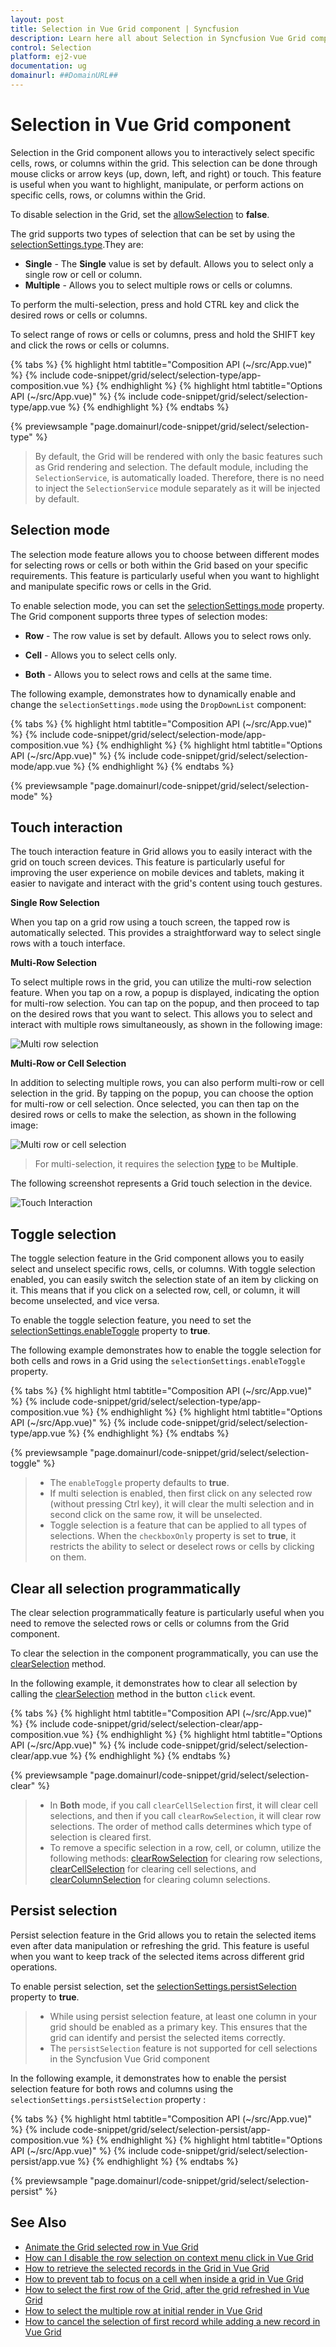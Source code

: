```yaml
---
layout: post
title: Selection in Vue Grid component | Syncfusion
description: Learn here all about Selection in Syncfusion Vue Grid component of Syncfusion Essential JS 2 and more.
control: Selection 
platform: ej2-vue
documentation: ug
domainurl: ##DomainURL##
---
```


# Selection in Vue Grid component

Selection in the Grid component allows you to interactively select specific cells, rows, or columns within the grid. This selection can be done through mouse clicks or arrow keys (up, down, left, and right) or touch. This feature is useful when you want to highlight, manipulate, or perform actions on specific  cells, rows, or columns within the Grid.

To disable selection in the Grid, set the [allowSelection](https://ej2.syncfusion.com/vue/documentation/api/grid/#allowselection) to **false**.

The grid supports two types of selection that can be set by using the [selectionSettings.type](https://ej2.syncfusion.com/vue/documentation/api/grid/selectionSettings/#type).They are:

* **Single** - The **Single** value is set by default. Allows you to select only a single row or cell or column.
* **Multiple** - Allows you to select multiple rows or cells or columns.

To perform the multi-selection, press and hold CTRL key and click the desired rows or cells or columns.

To select range of rows or cells or columns, press and hold the SHIFT key and click the rows or cells or columns.

{% tabs %}
{% highlight html tabtitle="Composition API (~/src/App.vue)" %}
{% include code-snippet/grid/select/selection-type/app-composition.vue %}
{% endhighlight %}
{% highlight html tabtitle="Options API (~/src/App.vue)" %}
{% include code-snippet/grid/select/selection-type/app.vue %}
{% endhighlight %}
{% endtabs %}
        
{% previewsample "page.domainurl/code-snippet/grid/select/selection-type" %}

> By default, the Grid will be rendered with only the basic features such as Grid rendering and selection. The default module, including the `SelectionService`, is automatically loaded. Therefore, there is no need to inject the `SelectionService` module separately as it will be injected by default.

## Selection mode

The selection mode feature allows you to choose between different modes for selecting rows or cells or both within the Grid based on your specific requirements. This feature is particularly useful when you want to highlight and manipulate specific rows or cells in the Grid.

To enable selection mode, you can set the [selectionSettings.mode](https://ej2.syncfusion.com/vue/documentation/api/grid/selectionSettings/#mode) property. The Grid component supports three types of selection modes:

* **Row** - The row value is set by default. Allows you to select rows only.

* **Cell** - Allows you to select cells only.

* **Both** - Allows you to select rows and cells at the same time.

The following example, demonstrates how to dynamically enable and change the `selectionSettings.mode` using the `DropDownList` component:

{% tabs %}
{% highlight html tabtitle="Composition API (~/src/App.vue)" %}
{% include code-snippet/grid/select/selection-mode/app-composition.vue %}
{% endhighlight %}
{% highlight html tabtitle="Options API (~/src/App.vue)" %}
{% include code-snippet/grid/select/selection-mode/app.vue %}
{% endhighlight %}
{% endtabs %}
        
{% previewsample "page.domainurl/code-snippet/grid/select/selection-mode" %}
  
## Touch interaction

The touch interaction feature in Grid allows you to easily interact with the grid on touch screen devices. This feature is particularly useful for improving the user experience on mobile devices and tablets, making it easier to navigate and interact with the grid's content using touch gestures.

**Single Row Selection**

When you tap on a grid row using a touch screen, the tapped row is automatically selected. This provides a straightforward way to select single rows with a touch interface.

**Multi-Row Selection**

To select multiple rows in the grid, you can utilize the multi-row selection feature. When you tap on a row, a popup is displayed, indicating the option for multi-row selection. You can tap on the popup, and then proceed to tap on the desired rows that you want to select. This allows you to select and interact with multiple rows simultaneously, as shown in the following image:

![Multi row selection](../images/selection.jpg) 

**Multi-Row or Cell Selection**

In addition to selecting multiple rows, you can also perform multi-row or cell selection in the grid. By tapping on the popup, you can choose the option for multi-row or cell selection. Once selected, you can then tap on the desired rows or cells to make the selection, as shown in the following image:

![Multi row or cell selection](../images/mselection.jpg)

> For multi-selection, it requires the selection [type](https://ej2.syncfusion.com/vue/documentation/api/grid/selectionSettings/#type) to be **Multiple**.

The following screenshot represents a Grid touch selection in the device.

![Touch Interaction](../images/touch-selection.jpg)

## Toggle selection

The toggle selection feature in the Grid component allows you to easily select and unselect specific rows, cells, or columns. With toggle selection enabled, you can easily switch the selection state of an item by clicking on it. This means that if you click on a selected row, cell, or column, it will become unselected, and vice versa.

To enable the toggle selection feature, you need to set the [selectionSettings.enableToggle](https://ej2.syncfusion.com/vue/documentation/api/grid/selectionSettings/#enabletoggle) property to **true**.

The following example demonstrates how to enable the toggle selection for both cells and rows in a Grid using the `selectionSettings.enableToggle` property.

{% tabs %}
{% highlight html tabtitle="Composition API (~/src/App.vue)" %}
{% include code-snippet/grid/select/selection-type/app-composition.vue %}
{% endhighlight %}
{% highlight html tabtitle="Options API (~/src/App.vue)" %}
{% include code-snippet/grid/select/selection-type/app.vue %}
{% endhighlight %}
{% endtabs %}
        
{% previewsample "page.domainurl/code-snippet/grid/select/selection-toggle" %}

> * The `enableToggle` property defaults to **true**.
> * If multi selection is enabled, then first click on any selected row (without pressing Ctrl key), it will clear the multi selection and in second click on the same row, it will be unselected.
>* Toggle selection is a feature that can be applied to all types of selections. When the `checkboxOnly` property is set to **true**, it restricts the ability to select or deselect rows or cells by clicking on them.

## Clear all selection programmatically

The clear selection programmatically feature is particularly useful when you need to remove the selected rows or cells or columns from the Grid component.

To clear the selection in the component programmatically, you can use the [clearSelection](https://ej2.syncfusion.com/vue/documentation/api-grid.html#clearSelection)  method. 

In the following example, it demonstrates how to clear all selection by calling the [clearSelection](https://ej2.syncfusion.com/vue/documentation/api-grid.html#clearSelection) method in the button `click` event.

{% tabs %}
{% highlight html tabtitle="Composition API (~/src/App.vue)" %}
{% include code-snippet/grid/select/selection-clear/app-composition.vue %}
{% endhighlight %}
{% highlight html tabtitle="Options API (~/src/App.vue)" %}
{% include code-snippet/grid/select/selection-clear/app.vue %}
{% endhighlight %}
{% endtabs %}
        
{% previewsample "page.domainurl/code-snippet/grid/select/selection-clear" %}

>* In **Both** mode, if you call `clearCellSelection` first, it will clear cell selections, and then if you call `clearRowSelection`, it will clear row selections. The order of method calls determines which type of selection is cleared first.
>* To remove a specific selection in a row, cell, or column, utilize the following methods: [clearRowSelection](https://ej2.syncfusion.com/angular/documentation/api/grid/selection/#clearrowselection) for clearing row selections, [clearCellSelection](https://ej2.syncfusion.com/angular/documentation/api/grid/selection/#clearcellselection) for clearing cell selections, and [clearColumnSelection](https://ej2.syncfusion.com/angular/documentation/api/grid/selection/#clearcolumnselection) for clearing column selections.

## Persist selection 

Persist selection feature in the Grid allows you to retain the selected items even after data manipulation or refreshing the grid. This feature is useful when you want to keep track of the selected items across different grid operations.

To enable persist selection, set the [selectionSettings.persistSelection](https://ej2.syncfusion.com/vue/documentation/api/grid/selectionSettings/#persistselection) property to **true**.

> * While using persist selection feature, at least one column in your grid should be enabled as a primary key. This ensures that the grid can identify and persist the selected items correctly.
>* The `persistSelection` feature is not supported for cell selections in the Syncfusion Vue Grid component

In the following example, it demonstrates how to enable the persist selection feature for both rows and columns using the `selectionSettings.persistSelection` property :

{% tabs %}
{% highlight html tabtitle="Composition API (~/src/App.vue)" %}
{% include code-snippet/grid/select/selection-persist/app-composition.vue %}
{% endhighlight %}
{% highlight html tabtitle="Options API (~/src/App.vue)" %}
{% include code-snippet/grid/select/selection-persist/app.vue %}
{% endhighlight %}
{% endtabs %}
        
{% previewsample "page.domainurl/code-snippet/grid/select/selection-persist" %}

## See Also

* [Animate the Grid selected row in Vue Grid](https://www.syncfusion.com/forums/156448/animate-the-grid-selected-row-in-Vue-grid)
* [How can I disable the row selection on context menu click in Vue Grid](https://www.syncfusion.com/forums/143449/how-can-i-disable-the-row-selection-on-context-menu-click-in-Vue-grid)
* [How to retrieve the selected records in the Grid in Vue Grid](https://www.syncfusion.com/forums/150200/how-to-retrieve-the-selected-records-in-the-grid-in-Vue-grid)
* [How to prevent tab to focus on a cell when inside a grid in Vue Grid](https://www.syncfusion.com/forums/156333/how-to-prevent-tab-to-focus-on-a-cell-when-inside-a-grid-in-Vue-grid)
* [How to select the first row of the Grid, after the grid refreshed in Vue Grid](https://www.syncfusion.com/forums/152715/how-to-select-the-first-row-of-the-grid-after-the-grid-refreshed-in-Vue-grid)
* [How to select the multiple row at initial render in Vue Grid](https://www.syncfusion.com/forums/156142/how-to-select-the-multiple-row-at-initial-render-in-Vue-grid)
* [How to cancel the selection of first record while adding a new record in Vue Grid](https://www.syncfusion.com/forums/163325/how-to-cancel-the-selection-of-first-record-while-adding-a-new-record-in-Vue-grid)